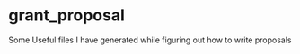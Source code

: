 grant_proposal
==============

Some Useful files I have generated while figuring out how to write proposals
